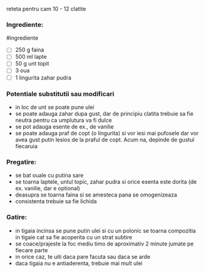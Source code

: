 reteta pentru cam 10 - 12 clatite
### Ingrediente:
#ingrediente 
- [ ] 250 g faina
- [ ] 500 ml lapte
- [ ] 50 g unt topit
- [ ] 3 oua
- [ ] 1 lingurita zahar pudra
### Potentiale substitutii sau modificari
- in loc de unt se poate pune ulei
- se poate adauga zahar dupa gust, dar de principiu clatita trebuie sa fie neutra pentru ca umplutura va fi dulce
- se pot adauga esente de ex., de vanilie
- se poate adauga praf de copt (o lingurita) si vor iesi mai pufosele dar vor avea gust putin lesios de la praful de copt. Acum na, depinde de gustul fiecaruia
### Pregatire:
- se bat ouale cu putina sare
- se toarna laptele, untul topic, zahar pudra si orice esenta este dorita (de ex. vanilie, dar e optional)
- deasupra se toarna faina si se amesteca pana se omogenizeaza
- consistenta trebuie sa fie lichida
### Gatire:
- in tigaia incinsa se pune putin ulei si cu un polonic se toarna compozitia in tigaie cat sa fie acoperita cu un strat subtire
- se coace/prajeste la foc mediu timo de aproximativ 2 minute jumate pe fiecare parte
- in orice caz, te uiti daca pare facuta sau daca se arde
- daca tigaia nu e antiaderenta, trebuie mai mult ulei